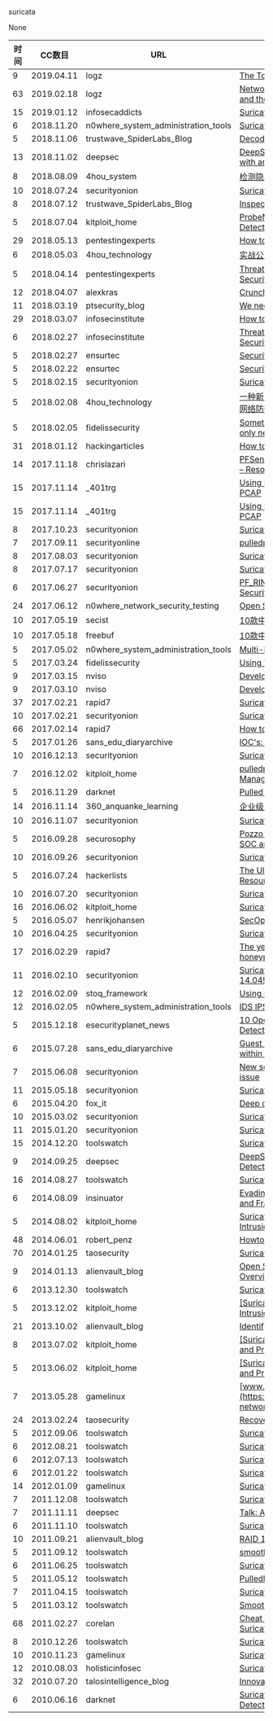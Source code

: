 suricata

None

| 时间 | CC数目 | URL | 标题 |
| ---- | ----- | --- | --- |
| 9 | 2019.04.11 | logz | [The Top 5 Open-Source NIDS Solutions](https://logz.io/blog/5-open-source-nids/) |
| 63 | 2019.02.18 | logz | [Network Security Monitoring with Suricata, Logz.io and the ELK Stack](https://logz.io/blog/network-security-monitoring/) |
| 15 | 2019.01.12 | infosecaddicts | [Suricata in Ubuntu](https://infosecaddicts.com/suricata-in-ubuntu/) |
| 6 | 2018.11.20 | n0where_system_administration_tools | [Suricata Based IDS/IPS Distro: SELKS](https://n0where.net/suricata-based-ids-ips-distro-selks) |
| 5 | 2018.11.06 | trustwave_SpiderLabs_Blog | [Decoding Hancitor Malware with Suricata and Lua](https://www.trustwave.com/Resources/SpiderLabs-Blog/Decoding-Hancitor-Malware-with-Suricata-and-Lua/) |
| 13 | 2018.11.02 | deepsec | [DeepSec 2018 Talk: Suricata and XDP, Performance with an S like Security – Eric Leblond](https://blog.deepsec.net/deepsec-2018-talk-suricata-and-xdp-performance-with-an-s-like-security-eric-leblond/) |
| 8 | 2018.08.09 | 4hou_system | [检测隐藏在证书文件中的恶意代码（三）](http://www.4hou.com/system/12972.html) |
| 10 | 2018.07.24 | securityonion | [Suricata 4.0.5 now available for Security Onion!](https://blog.securityonion.net/2018/07/suricata-405-now-available-for-security.html) |
| 8 | 2018.07.12 | trustwave_SpiderLabs_Blog | [Inspecting Encrypted Network Traffic with JA3](https://www.trustwave.com/Resources/SpiderLabs-Blog/Inspecting-Encrypted-Network-Traffic-with-JA3/) |
| 5 | 2018.07.04 | kitploit_home | [ProbeManager - Centralize Management Of Intrusion Detection System Like Suricata, Bro, Ossec...](https://www.kitploit.com/2018/07/probemanager-centralize-management-of.html) |
| 29 | 2018.05.13 | pentestingexperts | [How to Configure & Use Suricata for Threat Detection](http://www.pentestingexperts.com/how-to-configure-use-suricata-for-threat-detection/) |
| 6 | 2018.05.03 | 4hou_technology | [实战公有云威胁情报系统构建](http://www.4hou.com/technology/11307.html) |
| 5 | 2018.04.14 | pentestingexperts | [Threat Hunting – Malware/Angler EK Analysis with Security Onion – GOOFUS AND GALLANT](http://www.pentestingexperts.com/threat-hunting-malware-angler-ek-analysis-with-security-onion-goofus-and-gallant/) |
| 12 | 2018.04.07 | alexkras | [Crunching Honeypot IP Data with Pandas and Python](https://www.alexkras.com/crunching-honeypot-ip-data-with-pandas-and-python/) |
| 11 | 2018.03.19 | ptsecurity_blog | [We need to talk about IDS signatures](http://blog.ptsecurity.com/2018/03/we-need-to-talk-about-ids-signature.html) |
| 29 | 2018.03.07 | infosecinstitute | [How to Configure & Use Suricata for Threat Detection](http://resources.infosecinstitute.com/configure-use-suricata-threat-detection/) |
| 6 | 2018.02.27 | infosecinstitute | [Threat Hunting – Malware/Angler EK Analysis with Security Onion - GOOFUS AND GALLANT](http://resources.infosecinstitute.com/threat-hunting-malware-angler-ek-analysis-security-onion-goofus-gallant/) |
| 5 | 2018.02.27 | ensurtec | [Security Onion Primer](https://ensurtec.com/security-onion-primer/) |
| 5 | 2018.02.22 | ensurtec | [Security Onion Set Up Part 1: Planning](https://ensurtec.com/security-onion-set-up-part-1-planning/) |
| 5 | 2018.02.15 | securityonion | [Suricata 4.0.4 now available for Security Onion!](https://blog.securityonion.net/2018/02/suricata-404-now-available-for-security.html) |
| 5 | 2018.02.08 | 4hou_technology | [一种新的隐蔽通道数据传输方法：滥用X.509公钥证书绕过网络防御](http://www.4hou.com/technology/10302.html) |
| 5 | 2018.02.05 | fidelissecurity | [Sometimes what’s missing is right in front of us, we only need to look.](https://www.fidelissecurity.com/threatgeek/2018/02/exposing-x509-vulnerabilities) |
| 31 | 2018.01.12 | hackingarticles | [How to Configure Suricata IDS in Ubuntu](http://www.hackingarticles.in/configure-suricata-ids-ubuntu/) |
| 14 | 2017.11.18 | chrislazari | [PFSense – Suricata 4.0.0 Service Starts and then Fails – Resolved](https://chrislazari.com/pfsense-suricata-service-fails-resolved/) |
| 15 | 2017.11.14 | _401trg | [Using Emerging Threats Suricata Ruleset to Scan PCAP](https://401trg.pw/using-emergingthreats-suricata-ruleset-to-scan-pcap/) |
| 15 | 2017.11.14 | _401trg | [Using Emerging Threats Suricata Ruleset to Scan PCAP](https://401trg.com/using-emergingthreats-suricata-ruleset-to-scan-pcap/) |
| 8 | 2017.10.23 | securityonion | [Suricata 4.0.1 now available for Security Onion!](https://blog.securityonion.net/2017/10/suricata-401-now-available-for-security.html) |
| 7 | 2017.09.11 | securityonline | [pulledpork: Snort and Suricata rule management](https://securityonline.info/pulledpork-snort-suricata-rule-management/) |
| 8 | 2017.08.03 | securityonion | [Suricata 4.0.0 now available for Security Onion!](https://blog.securityonion.net/2017/08/suricata-400-now-available-for-security.html) |
| 8 | 2017.07.17 | securityonion | [Suricata 3.2.3 now available for Security Onion!](https://blog.securityonion.net/2017/07/suricata-323-now-available-for-security.html) |
| 6 | 2017.06.27 | securityonion | [PF_RING 6.6.0 and Suricata 3.2.2 now available for Security Onion!](https://blog.securityonion.net/2017/06/pfring-660-and-suricata-322-now.html) |
| 24 | 2017.06.12 | n0where_network_security_testing | [Open Source IPS: Suricata](https://n0where.net/open-source-ips-suricata) |
| 10 | 2017.05.19 | secist | [10款中小企业必备的开源免费安全工具](http://www.secist.com/archives/3608.html) |
| 10 | 2017.05.18 | freebuf | [10款中小企业必备的开源免费安全工具](http://www.freebuf.com/sectool/134639.html) |
| 5 | 2017.05.02 | n0where_system_administration_tools | [Multi-Honeypot Platform: T-Pot](https://n0where.net/multi-honeypot-platform) |
| 5 | 2017.03.24 | fidelissecurity | [Using Yara for Intrusion Prevention](https://www.fidelissecurity.com/threatgeek/2017/03/using-yara-intrusion-prevention) |
| 9 | 2017.03.15 | nviso | [Developing complex Suricata rules with Lua – part 2](https://blog.nviso.be/2017/03/15/developing-complex-suricata-rules-with-lua-part-2/) |
| 9 | 2017.03.10 | nviso | [Developing complex Suricata rules with Lua – part 1](https://blog.nviso.be/2017/03/10/developing-complex-suricata-rules-with-lua-part-1/) |
| 37 | 2017.02.21 | rapid7 | [Suricata Overview](https://blog.rapid7.com/2017/02/21/suricata-overview/) |
| 10 | 2017.02.21 | securityonion | [Suricata 3.2.1 now available for Security Onion!](https://blog.securityonion.net/2017/02/suricata-321-now-available-for-security.html) |
| 66 | 2017.02.14 | rapid7 | [How to Install Suricata NIDS on Ubuntu Linux](https://blog.rapid7.com/2017/02/14/how-to-install-suricata-nids-on-ubuntu-linux/) |
| 5 | 2017.01.26 | sans_edu_diaryarchive | [IOC's: Risks of False Positive Alerts Flood Ahead](https://isc.sans.edu/forums/diary/IOCs+Risks+of+False+Positive+Alerts+Flood+Ahead/21977/) |
| 10 | 2016.12.13 | securityonion | [Suricata 3.2 now available for Security Onion!](https://blog.securityonion.net/2016/12/suricata-32-now-available-for-security.html) |
| 7 | 2016.12.02 | kitploit_home | [pulledpork - Pulled Pork for Snort and Suricata Rule Management](https://www.kitploit.com/2016/12/pulledpork-pulled-pork-for-snort-and.html) |
| 5 | 2016.11.29 | darknet | [Pulled Pork – Suricata & Snort Rule Management](https://www.darknet.org.uk/2016/11/pulled-pork-suricata-snort-rule-management/) |
| 14 | 2016.11.14 | 360_anquanke_learning | [企业级入侵检测系统及实时告警的开源实现](https://www.anquanke.com/post/id/84904/) |
| 10 | 2016.11.07 | securityonion | [Suricata 3.1.3 now available for Security Onion!](https://blog.securityonion.net/2016/11/suricata-313-now-available-for-security.html) |
| 5 | 2016.09.28 | securosophy | [Pozzo & Lucky Busted. The Tales of a Mathematician / SOC analyst… (Part-3)](https://securosophy.com/2016/09/28/pozzo-lucky-busted-the-tales-of-a-mathematician-soc-analyst/) |
| 10 | 2016.09.26 | securityonion | [Suricata 3.1.2 now available for Security Onion!](https://blog.securityonion.net/2016/09/suricata-312-now-available-for-security.html) |
| 5 | 2016.07.24 | hackerlists | [The Ultimate List of 100+ Information Security Resources](https://hackerlists.com/infosec-resources/) |
| 10 | 2016.07.20 | securityonion | [Suricata 3.1.1 now available for Security Onion!](https://blog.securityonion.net/2016/07/suricata-311-now-available-for-security.html) |
| 16 | 2016.06.02 | kitploit_home | [Suricata 3.1 - Open Source IDS / IPS / NSM engine](https://www.kitploit.com/2016/06/suricata-31-open-source-ids-ips-nsm.html) |
| 5 | 2016.05.07 | henrikjohansen | [SecOps: Pluggable Security Infrastructure at Scale](https://medium.com/p/8827b316274b) |
| 10 | 2016.04.25 | securityonion | [Suricata 3.0.1 now available for Security Onion!](https://blog.securityonion.net/2016/04/suricata-301-now-available-for-security.html) |
| 17 | 2016.02.29 | rapid7 | [The yellow brick road to machine learning with honeypot data: Our lessons learned](https://blog.rapid7.com/2016/02/29/the-yellow-brick-road-to-machine-learning-with-honeypot-data-our-lessons-learned/) |
| 11 | 2016.02.10 | securityonion | [Suricata 3.0 STABLE now available for Security Onion 14.04!](https://blog.securityonion.net/2016/02/suricata-30-stable-now-available-for.html) |
| 12 | 2016.02.09 | stoq_framework | [Using stoQ with Suricata's File Extraction Capability](https://stoq-framework.blogspot.com/2016/02/using-stoq-with-suricatas-file.html) |
| 12 | 2016.02.05 | n0where_system_administration_tools | [IDS IPS Suricata Distro: SELKS](https://n0where.net/ids-ips-suricata-distro-selks) |
| 5 | 2015.12.18 | esecurityplanet_news | [10 Open Source Security Breach Prevention and Detection Tools](https://www.esecurityplanet.com/network-security/10-open-source-security-breach-prevention-and-detection-tools.html) |
| 6 | 2015.07.28 | sans_edu_diaryarchive | [ Guest Diary: Xavier Mertens - Integrating VirusTotal within ELK](https://isc.sans.edu/forums/diary/Guest+Diary+Xavier+Mertens+Integrating+VirusTotal+within+ELK/19967/) |
| 7 | 2015.06.08 | securityonion | [New securityonion-suricata package resolves an issue](https://blog.securityonion.net/2015/06/new-securityonion-suricata-package.html) |
| 11 | 2015.05.18 | securityonion | [Suricata 2.0.8](https://blog.securityonion.net/2015/05/suricata-208.html) |
| 6 | 2015.04.20 | fox_it | [Deep dive into QUANTUM INSERT](https://blog.fox-it.com/2015/04/20/deep-dive-into-quantum-insert/) |
| 10 | 2015.03.02 | securityonion | [Suricata 2.0.7](https://blog.securityonion.net/2015/03/suricata-207.html) |
| 11 | 2015.01.20 | securityonion | [Suricata 2.0.6](https://blog.securityonion.net/2015/01/suricata-206.html) |
| 15 | 2014.12.20 | toolswatch | [Suricata IDPE v2.0.5 Released](http://www.toolswatch.org/2014/12/suricata-idpe-v2-0-5-released/) |
| 9 | 2014.09.25 | deepsec | [DeepSec 2014 Workshop: Suricata Intrusion Detection/Prevention Training](http://blog.deepsec.net/deepsec-2014-workshop-suricata-intrusion-detectionprevention-training/) |
| 16 | 2014.08.27 | toolswatch | [Suricata v2.0.3 Released](http://www.toolswatch.org/2014/08/suricata-v2-0-3/) |
| 6 | 2014.08.09 | insinuator | [Evading IDPS by Combining IPv6 Extension Headers and Fragmentation “Features” – The Story of My Life…](https://insinuator.net/2014/08/evading-idps-by-combining-ipv6-extension-headers-and-fragmentation-features-the-story-of-my-life/) |
| 5 | 2014.08.02 | kitploit_home | [Suricata IDPE 2.0.3 - Open Source Next Generation Intrusion Detection and Prevention Engine](https://www.kitploit.com/2014/08/suricata-idpe-203-open-source-next.html) |
| 48 | 2014.06.01 | robert_penz | [Howto setup a Mikrotik RouterOS with Suricata as IDS](https://robert.penz.name/849/howto-setup-a-mikrotik-routeros-with-suricata-as-ids/) |
| 70 | 2014.01.25 | taosecurity | [Suricata 2.0beta2 as IPS on Ubuntu 12.04](https://taosecurity.blogspot.com/2014/01/suricata-20beta2-as-ips-on-ubuntu-1204.html) |
| 9 | 2014.01.13 | alienvault_blog | [Open Source Intrusion Detection Tools: A Quick Overview](https://www.alienvault.com/blogs/security-essentials/open-source-intrusion-detection-tools-a-quick-overview) |
| 6 | 2013.12.30 | toolswatch | [Suricata IDPE v1.4.7 Released](http://www.toolswatch.org/2013/12/suricata-idpe-v1-4-7-released/) |
| 5 | 2013.12.02 | kitploit_home | [[Suricata 1.4.7] Open Source Next Generation Intrusion Detection and Prevention Engine](https://www.kitploit.com/2013/12/suricata-147-open-source-next.html) |
| 21 | 2013.10.02 | alienvault_blog | [Identifying suspicious domains using DNS records](https://www.alienvault.com/blogs/labs-research/identifying-suspicious-domains-using-dns-records) |
| 8 | 2013.07.02 | kitploit_home | [[Suricata v1.4.4] Next Generation Intrusion Detection and Prevention Engine](https://www.kitploit.com/2013/07/suricata-v144-next-generation-intrusion.html) |
| 5 | 2013.06.02 | kitploit_home | [[Suricata 1.4.2] Next Generation Intrusion Detection and Prevention Engine](https://www.kitploit.com/2013/06/suricata-142-next-generation-intrusion.html) |
| 7 | 2013.05.28 | gamelinux | [www.NetworkTotal.com](https://gamelinux.wordpress.com/2013/05/28/www-networktotal-com/) |
| 24 | 2013.02.24 | taosecurity | [Recovering from Suricata Gone Wild](https://taosecurity.blogspot.com/2013/02/recovering-from-suricata-gone-wild.html) |
| 5 | 2012.09.06 | toolswatch | [Suricata v1.4beta1 released](http://www.toolswatch.org/2012/09/suricata-v1-4beta1-released/) |
| 6 | 2012.08.21 | toolswatch | [Suricata v1.3.1 Released](http://www.toolswatch.org/2012/08/suricata-v1-3-1-released/) |
| 6 | 2012.07.13 | toolswatch | [Suricata v1.3 Released](http://www.toolswatch.org/2012/07/suricata-v1-3-released/) |
| 6 | 2012.01.22 | toolswatch | [Suricata v1.2.1 Released](http://www.toolswatch.org/2012/01/suricata-v1-2-1-released/) |
| 14 | 2012.01.09 | gamelinux | [Suricata and some phun with flowints](https://gamelinux.wordpress.com/2012/01/09/suricata-and-the-magic-of-flowints/) |
| 7 | 2011.12.08 | toolswatch | [Suricata v1.1.1 Released](http://www.toolswatch.org/2011/12/suricata-v1-1-1-released/) |
| 7 | 2011.11.11 | deepsec | [Talk: Advances in IDS and Suricata](http://blog.deepsec.net/talk-advances-in-ids-and-suricata/) |
| 6 | 2011.11.10 | toolswatch | [Suricata v1.1 ID/PS Released](http://www.toolswatch.org/2011/11/suricata-v1-1-idps-released/) |
| 10 | 2011.09.21 | alienvault_blog | [RAID 11 @ Menlo Park, CA (notes and rants)](https://www.alienvault.com/blogs/labs-research/raid-11-menlo-park-ca-notes-and-rants) |
| 5 | 2011.09.12 | toolswatch | [smooth-sec IDS/IPS v1.2 released](http://www.toolswatch.org/2011/09/smooth-sec-idsips-v1-2-released/) |
| 6 | 2011.06.25 | toolswatch | [Suricata 1.04 (stable release) Available](http://www.toolswatch.org/2011/06/suricata-1-04-stable-release-available/) |
| 5 | 2011.05.12 | toolswatch | [PulledPork v0.6.1 Rule manager for Snort and Suricata](http://www.toolswatch.org/2011/05/pulledpork-v0-6-1-rule-manager-for-snort-and-suricata/) |
| 7 | 2011.04.15 | toolswatch | [Suricata 1.1Beta2 Available](http://www.toolswatch.org/2011/04/suricata-1-1beta2-available/) |
| 5 | 2011.03.12 | toolswatch | [Smooth-Sec The Ready to-go IDS/IPS v1.0 available](http://www.toolswatch.org/2011/03/smooth-sec-the-ready-to-go-idsips-v1-0-available/) |
| 68 | 2011.02.27 | corelan | [Cheat sheet : Installing Snorby 2.2 with Apache2 and Suricata with Barnyard2 on Ubuntu 10.x](https://www.corelan.be/index.php/2011/02/27/cheat-sheet-installing-snorby-2-2-with-apache2-and-suricata-with-barnyard2-on-ubuntu-10-x/) |
| 8 | 2010.12.26 | toolswatch | [Suricata 1.1 Beta1 is available now](http://www.toolswatch.org/2010/12/suricata-1-1-beta1-is-available-now/) |
| 10 | 2010.11.23 | gamelinux | [Suricata 1.0.2 Debian/Ubuntu package](https://gamelinux.wordpress.com/2010/11/23/suricata-1-0-2-debianubuntu-package/) |
| 12 | 2010.08.03 | holisticinfosec | [Suricata in toolsmith: meet the meerkat](https://holisticinfosec.blogspot.com/2010/08/suricata-in-toolsmith-meet-meerkat.html) |
| 32 | 2010.07.20 | talosintelligence_blog | [Innovation -- You Keep Using That Word...](https://blog.talosintelligence.com/2010/07/innovation-you-keep-using-that-word.html) |
| 6 | 2010.06.16 | darknet | [Suricata – Open Source Next Generation Intrusion Detection and Prevention Engine](https://www.darknet.org.uk/2010/05/suricata-open-source-next-generation-intrusion-detection-and-prevention-engine/) |
